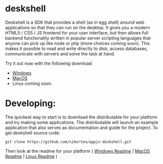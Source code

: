 deskshell
=========

Deskshell is a SDK that provides a shell (as in egg shell) around web applications so that they can run on the 
desktop. It gives you a modern HTML5 / CSS / JS frontend for your user interface, but then allows full backend 
functionality written in popular server scripting languages that anyone can pick up like node or php 
(more choices coming soon). This makes it possible to read and write directly to disk, 
access databases, communicate with servers and solve the task at hand.

Try it out now with the following download:
+ [Windows](http://deskshell.org?download=WindowsInstall)
+ [MacOS](http://deskshell.org?download=MacInstall)
+ Linux coming soon.

Developing:
========

The quickest way to start is to download the distributable for your platform and try making some applications. 
The distributable will launch an example application that also serves as documentation and guide for the project.
To get deskshell source code:

    git clone https://github.com/sihorton/appjs-deskshell.git
    
Then look at the readme for your platform (
[Windows Readme](https://github.com/sihorton/appjs-deskshell/tree/master/bin/win) | 
[MacOS Readme](https://github.com/sihorton/appjs-deskshell/tree/master/bin/mac) | 
[Linux Readme](https://github.com/sihorton/appjs-deskshell/tree/master/bin/linux)
)


